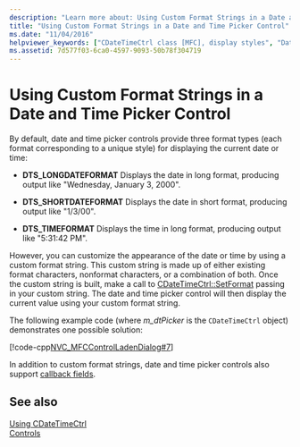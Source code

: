 ```yaml
---
description: "Learn more about: Using Custom Format Strings in a Date and Time Picker Control"
title: "Using Custom Format Strings in a Date and Time Picker Control"
ms.date: "11/04/2016"
helpviewer_keywords: ["CDateTimeCtrl class [MFC], display styles", "DateTimePicker control [MFC], display styles", "DateTimePicker control [MFC]"]
ms.assetid: 7d577f03-6ca0-4597-9093-50b78f304719
---
```

# Using Custom Format Strings in a Date and Time Picker Control

By default, date and time picker controls provide three format types (each format corresponding to a unique style) for displaying the current date or time:

- **DTS_LONGDATEFORMAT** Displays the date in long format, producing output like "Wednesday, January 3, 2000".

- **DTS_SHORTDATEFORMAT** Displays the date in short format, producing output like "1/3/00".

- **DTS_TIMEFORMAT** Displays the time in long format, producing output like "5:31:42 PM".

However, you can customize the appearance of the date or time by using a custom format string. This custom string is made up of either existing format characters, nonformat characters, or a combination of both. Once the custom string is built, make a call to [CDateTimeCtrl::SetFormat](../mfc/reference/cdatetimectrl-class.md#setformat) passing in your custom string. The date and time picker control will then display the current value using your custom format string.

The following example code (where *m_dtPicker* is the `CDateTimeCtrl` object) demonstrates one possible solution:

[!code-cpp[NVC_MFCControlLadenDialog#7](../mfc/codesnippet/cpp/using-custom-format-strings-in-a-date-and-time-picker-control_1.cpp)]

In addition to custom format strings, date and time picker controls also support [callback fields](../mfc/using-callback-fields-in-a-date-and-time-picker-control.md).

## See also

[Using CDateTimeCtrl](../mfc/using-cdatetimectrl.md)<br/>
[Controls](../mfc/controls-mfc.md)
